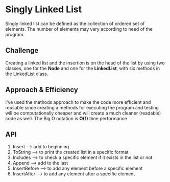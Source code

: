 # Singly Linked List
Singly linked list can be defined as the collection of ordered set of elements. The number of elements may vary according to need of the program.


## Challenge
Creating a linked list and the insertion is on the head of the list by using two classes, one for the **Node** and one for the **LinkedList**,
with six methods in the LinkedList class.


## Approach & Efficiency
<!-- What approach did you take? Why? What is the Big O space/time for this approach? -->
I've used the methods approach to make the code more efficient and reusable since creating a methods for executing the program and testing
will be computationally cheaper and will create a much cleaner (readable) code as well.
The Big O notation is **O(1)** time performance

## API
1. Insert --> add to beginning
2. ToString --> to print the created list in a specific format
3. Includes --> to check a specific element if it exists in the list or not
4. Append --> add to the last
5. InsertBefore --> to add any element before a specific element
6. InsertAfter --> to add any element after a specific element